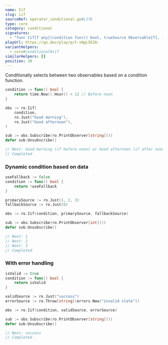 ```yaml
---
name: Iif
slug: iif
sourceRef: operator_conditional.go#L176
type: core
category: conditional
signatures:
  - "func Iif[T any](condition func() bool, trueSource Observable[T], falseSource Observable[T])"
playUrl: https://go.dev/play/p/t-sNgL5EZA-
variantHelpers:
  - core#conditional#iif
similarHelpers: []
position: 30
---
```


Conditionally selects between two observables based on a condition function.

```go
condition := func() bool {
    return time.Now().Hour() < 12 // Before noon
}

obs := ro.Iif(
    condition,
    ro.Just("Good morning"),
    ro.Just("Good afternoon"),
)

sub := obs.Subscribe(ro.PrintObserver[string]())
defer sub.Unsubscribe()

// Next: Good morning (if before noon) or Good afternoon (if after noon)
// Completed
```

### Dynamic condition based on data

```go
useFallback := false
condition := func() bool {
    return !useFallback
}

primarySource := ro.Just(1, 2, 3)
fallbackSource := ro.Just(0)

obs := ro.Iif(condition, primarySource, fallbackSource)

sub := obs.Subscribe(ro.PrintObserver[int]())
defer sub.Unsubscribe()

// Next: 1
// Next: 2
// Next: 3
// Completed
```

### With error handling

```go
isValid := true
condition := func() bool {
    return isValid
}

validSource := ro.Just("success")
errorSource := ro.Throw[string](errors.New("invalid state"))

obs := ro.Iif(condition, validSource, errorSource)

sub := obs.Subscribe(ro.PrintObserver[string]())
defer sub.Unsubscribe()

// Next: success
// Completed
```